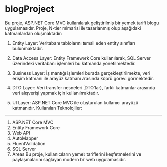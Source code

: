 # blogProject
Bu proje, ASP.NET Core MVC kullanılarak geliştirilmiş bir yemek tarifi blogu uygulamasıdır. Proje, N-tier mimarisi ile tasarlanmış olup aşağıdaki katmanlardan oluşmaktadır:

1) Entity Layer: Veritabanı tablolarını temsil eden entity sınıfları bulunmaktadır.

2) Data Access Layer: Entity Framework Core kullanılarak, SQL Server üzerindeki veritabanı işlemleri bu katmanda yönetilmektedir.

3) Business Layer: İş mantığı işlemleri burada gerçekleştirilmekte, veri erişim katmanı ile arayüz katmanı arasında köprü görevi görmektedir.

4) DTO Layer: Veri transfer nesneleri (DTO'lar), farklı katmanlar arasında veri alışverişi yapmak için kullanılmaktadır.

5) UI Layer: ASP.NET Core MVC ile oluşturulan kullanıcı arayüzü katmanıdır.
Kullanılan Teknolojiler:
---
1) ASP.NET Core MVC
2) Entity Framework Core
3) Web API
4) AutoMapper
5) FluentValidation
6) SQL Server
7) Areas
Bu proje, kullanıcıların yemek tariflerini keşfetmelerini ve paylaşmalarını sağlayan modern bir web uygulamasıdır.

